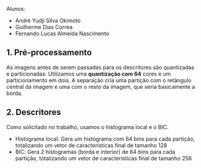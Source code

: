 Alunos:
- André Yudji Silva Okimoto
- Guilherme Dias Correa
- Fernando Lucas Almeida Nascimento

## 1.  Pré-processamento 

As imagens antes de serem passadas para os descritores são quantizadas e particionadas.
Utilizamos uma **quantização com 64** cores e um particionamento em dois. A separação cria uma partição com o retângulo central da imagem e uma com o resto da imagem, que seria basicamente a borda. 

## 2. Descritores

Como solicitado no trabalho, usamos o histograma local e o BIC. 
- Histograma local: Gera um histograma com 64 bins para cada partição, totalizando um vetor de características final de tamanho 128 
- BIC: Gera 2 histogramas (borda e interior) de 64 bins para cada partição, totalizando um vetor de características final de tamanho 256

